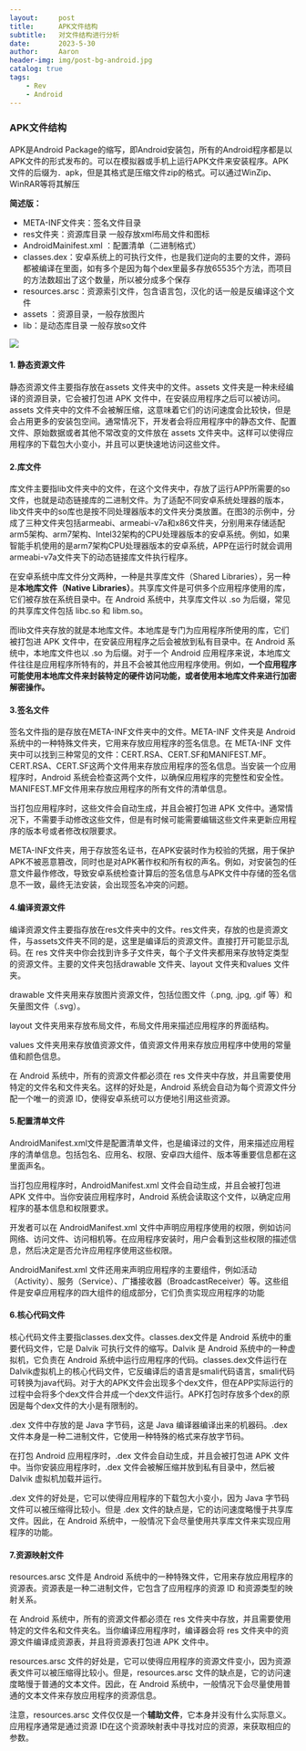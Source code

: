 ```yaml
---
layout:     post
title:      APK文件结构
subtitle:   对文件结构进行分析
date:       2023-5-30
author:     Aaron
header-img: img/post-bg-android.jpg
catalog: true
tags:
    - Rev
    - Android
---
```


### APK文件结构

APK是Android Package的缩写，即Android安装包，所有的Android程序都是以APK文件的形式发布的。可以在模拟器或手机上运行APK文件来安装程序。APK文件的后缀为．apk，但是其格式是压缩文件zip的格式。可以通过WinZip、WinRAR等将其解压



**简述版：**

- META-INF文件夹：签名文件目录
- res文件夹：资源库目录 一般存放xml布局文件和图标
- AndroidMainifest.xml ：配置清单（二进制格式）
- classes.dex：安卓系统上的可执行文件，也是我们逆向的主要的文件，源码都被编译在里面，如有多个是因为每个dex里最多存放65535个方法，而项目的方法数超出了这个数量，所以被分成多个保存
- resources.arsc：资源索引文件，包含语言包，汉化的话一般是反编译这个文件
- assets ：资源目录，一般存放图片
- lib：是动态库目录 一般存放so文件

![](https://cdn.jsdelivr.net/gh/Aar0n3906/blog-img/watermark.png)

#### 1. **静态资源文件**

静态资源文件主要指存放在assets 文件夹中的文件。assets 文件夹是一种未经编译的资源目录，它会被打包进 APK 文件中，在安装应用程序之后可以被访问。assets 文件夹中的文件不会被解压缩，这意味着它们的访问速度会比较快，但是会占用更多的安装包空间。通常情况下，开发者会将应用程序中的静态文件、配置文件、原始数据或者其他不常改变的文件放在 assets 文件夹中。这样可以使得应用程序的下载包大小变小，并且可以更快速地访问这些文件。

#### 2.**库文件**

库文件主要指lib文件夹中的文件，在这个文件夹中，存放了运行APP所需要的so文件，也就是动态链接库的二进制文件。为了适配不同安卓系统处理器的版本，lib文件夹中的so库也是按不同处理器版本的文件夹分类放置。在图3的示例中，分成了三种文件夹包括armeabi、armeabi-v7a和x86文件夹，分别用来存储适配arm5架构、arm7架构、Intel32架构的CPU处理器版本的安卓系统。例如，如果智能手机使用的是arm7架构CPU处理器版本的安卓系统，APP在运行时就会调用armeabi-v7a文件夹下的动态链接库文件执行程序。

在安卓系统中库文件分文两种，一种是共享库文件（Shared Libraries），另一种是**本地库文件（Native Libraries）**。共享库文件是可供多个应用程序使用的库，它们被存放在系统目录中。在 Android 系统中，共享库文件以 .so 为后缀，常见的共享库文件包括 libc.so 和 libm.so。

而lib文件夹存放的就是本地库文件。本地库是专门为应用程序所使用的库，它们被打包进 APK 文件中，在安装应用程序之后会被放到私有目录中。在 Android 系统中，本地库文件也以 .so 为后缀。对于一个 Android 应用程序来说，本地库文件往往是应用程序所特有的，并且不会被其他应用程序使用。例如，**一个应用程序可能使用本地库文件来封装特定的硬件访问功能，或者使用本地库文件来进行加密解密操作。**

#### 3.签名文件

签名文件指的是存放在META-INF文件夹中的文件。META-INF 文件夹是 Android 系统中的一种特殊文件夹，它用来存放应用程序的签名信息。在 META-INF 文件夹中可以找到三种常见的文件：CERT.RSA、CERT.SF和MANIFEST.MF。CERT.RSA、CERT.SF这两个文件用来存放应用程序的签名信息。当安装一个应用程序时，Android 系统会检查这两个文件，以确保应用程序的完整性和安全性。MANIFEST.MF文件用来存放应用程序的所有文件的清单信息。

当打包应用程序时，这些文件会自动生成，并且会被打包进 APK 文件中。通常情况下，不需要手动修改这些文件，但是有时候可能需要编辑这些文件来更新应用程序的版本号或者修改权限要求。

META-INF文件夹，用于存放签名证书，在APK安装时作为校验的凭据，用于保护APK不被恶意篡改，同时也是对APK著作权和所有权的声名。例如，对安装包的任意文件最作修改，导致安卓系统检查计算后的签名信息与APK文件中存储的签名信息不一致，最终无法安装，会出现签名冲突的问题。

#### 4.编译资源文件

编译资源文件主要指存放在res文件夹中的文件。res文件夹，存放的也是资源文件，与assets文件夹不同的是，这里是编译后的资源文件。直接打开可能显示乱码。在 res 文件夹中你会找到许多子文件夹，每个子文件夹都用来存放特定类型的资源文件。主要的文件夹包括drawable 文件夹、layout 文件夹和values 文件夹。

drawable 文件夹用来存放图片资源文件，包括位图文件（.png, .jpg, .gif 等）和矢量图文件（.svg）。

layout 文件夹用来存放布局文件，布局文件用来描述应用程序的界面结构。

values 文件夹用来存放值资源文件，值资源文件用来存放应用程序中使用的常量值和颜色信息。

在 Android 系统中，所有的资源文件都必须在 res 文件夹中存放，并且需要使用特定的文件名和文件夹名。这样的好处是，Android 系统会自动为每个资源文件分配一个唯一的资源 ID，使得安卓系统可以方便地引用这些资源。

#### **5.配置清单文件**

AndroidManifest.xml文件是配置清单文件，也是编译过的文件，用来描述应用程序的清单信息。包括包名、应用名、权限、安卓四大组件、版本等重要信息都在这里面声名。

当打包应用程序时，AndroidManifest.xml 文件会自动生成，并且会被打包进 APK 文件中。当你安装应用程序时，Android 系统会读取这个文件，以确定应用程序的基本信息和权限要求。

开发者可以在 AndroidManifest.xml 文件中声明应用程序使用的权限，例如访问网络、访问文件、访问相机等。在应用程序安装时，用户会看到这些权限的描述信息，然后决定是否允许应用程序使用这些权限。

AndroidManifest.xml 文件还用来声明应用程序的主要组件，例如活动（Activity）、服务（Service）、广播接收器（BroadcastReceiver）等。这些组件是安卓应用程序的四大组件的组成部分，它们负责实现应用程序的功能

#### 6.核心代码文件

核心代码文件主要指classes.dex文件。classes.dex文件是 Android 系统中的重要代码文件，它是 Dalvik 可执行文件的缩写。Dalvik 是 Android 系统中的一种虚拟机，它负责在 Android 系统中运行应用程序的代码。classes.dex文件运行在Dalvik虚拟机上的核心代码文件，它反编译后的语言是smali代码语言，smali代码可转换为java代码。对于大的APK文件会出现多个dex文件，但在APP实际运行的过程中会将多个dex文件合并成一个dex文件运行。APK打包时存放多个dex的原因是每个dex文件的大小是有限制的。

.dex 文件中存放的是 Java 字节码，这是 Java 编译器编译出来的机器码。.dex 文件本身是一种二进制文件，它使用一种特殊的格式来存放字节码。

在打包 Android 应用程序时，.dex 文件会自动生成，并且会被打包进 APK 文件中。当你安装应用程序时，.dex 文件会被解压缩并放到私有目录中，然后被 Dalvik 虚拟机加载并运行。

.dex 文件的好处是，它可以使得应用程序的下载包大小变小，因为 Java 字节码文件可以被压缩得比较小。但是 .dex 文件的缺点是，它的访问速度略慢于共享库文件。因此，在 Android 系统中，一般情况下会尽量使用共享库文件来实现应用程序的功能。

#### 7.资源映射文件 

resources.arsc 文件是 Android 系统中的一种特殊文件，它用来存放应用程序的资源表。资源表是一种二进制文件，它包含了应用程序的资源 ID 和资源类型的映射关系。

在 Android 系统中，所有的资源文件都必须在 res 文件夹中存放，并且需要使用特定的文件名和文件夹名。当你编译应用程序时，编译器会将 res 文件夹中的资源文件编译成资源表，并且将资源表打包进 APK 文件中。

resources.arsc 文件的好处是，它可以使得应用程序的资源文件变小，因为资源表文件可以被压缩得比较小。但是，resources.arsc 文件的缺点是，它的访问速度略慢于普通的文本文件。因此，在 Android 系统中，一般情况下会尽量使用普通的文本文件来存放应用程序的资源信息。

注意，resources.arsc 文件仅仅是一个**辅助文件**，它本身并没有什么实际意义。应用程序通常是通过资源 ID在这个资源映射表中寻找对应的资源，来获取相应的参数。
